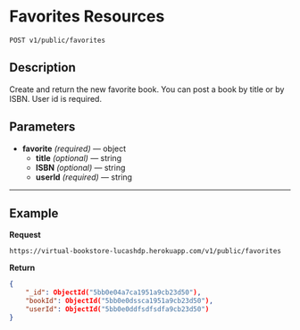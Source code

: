 # Favorites Resources

    POST v1/public/favorites

## Description
Create and return the new favorite book. You can post a book by title or by ISBN. User id is required.

## Parameters

- **favorite** _(required)_ — object
    - **title** _(optional)_ — string
    - **ISBN** _(optional)_ — string
    - **userId** _(required)_ — string

***

## Example
**Request**

    https://virtual-bookstore-lucashdp.herokuapp.com/v1/public/favorites

**Return**
``` json
{
    "_id": ObjectId("5bb0e04a7ca1951a9cb23d50"),
    "bookId": ObjectId("5bb0e0dssca1951a9cb23d50"),
    "userId": ObjectId("5bb0e0ddfsdfsdfa9cb23d50")
}
```